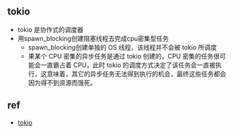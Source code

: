 ## tokio

+ tokio 是协作式的调度器
+ 用spawn_blocking创建阻塞线程去完成cpu密集型任务
    + spawn_blocking创建单独的 OS 线程，该线程并不会被 tokio 所调度
    + 果某个 CPU 密集的异步任务是通过 tokio 创建的，CPU 密集的任务很可能会一直霸占着 CPU，此时 tokio 的调度方式决定了该任务会一直被执行，这意味着，其它的异步任务无法得到执行的机会，最终这些任务都会因为得不到资源而饿死。


## ref
+ [tokio](https://tokio.rs/tokio/tutorial)